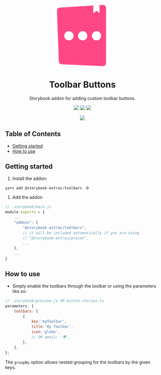 <div align="center">

<img src="https://raw.githubusercontent.com/sheriffMoose/storybook-extras/master/logos/toolbars.svg" alt="logo" width="200" />

<h1>Toolbar Buttons</h1>

<p>Storybook addon for adding custom toolbar buttons.</p>

![][img.node]
![][img.npm]
[![][img.storybook]][link.npm]

[![][img.banner]][link.npm]

</div>

<h2>Table of Contents</h2>

- [Getting started](#getting-started)
- [How to use](#how-to-use)

## Getting started

1. Install the addon:

```js
yarn add @storybook-extras/toolbars -D
```

1. Add the addon

```js
// .storybook/main.js
module.exports = {
    ...
    "addons": [
        "@storybook-extras/toolbars",
        // it will be included automatically if you are using
        // "@storybook-extras/preset",
        ...
    ],
    ...
}
```

## How to use

- Simply enable the toolbars through the toolbar or using the parameters like so:

```jsx
// .storybook/preview.js OR button.stories.ts
parameters: {
    toolbars: [
        {
            key:'myToolbar',
            title:'My Toolbar',
            icon:'globe',
            // OR emoji: '🌍',
        },
    ],
};
```

The `groupBy` option allows nested grouping for the toolbars by the given keys.




[img.node]:
https://img.shields.io/node/v/@storybook-extras/toolbars?logo=node.js&logoColor=white&labelColor=339933&color=grey&label=
[img.npm]:
https://img.shields.io/npm/v/@storybook-extras/toolbars?logo=npm&logoColor=white&labelColor=CB3837&color=grey&label=

[img.storybook]:
https://img.shields.io/npm/dependency-version/@storybook-extras/toolbars/dev/storybook?logo=storybook&logoColor=white&labelColor=FF4785&color=grey&label=

[img.banner]:
https://nodei.co/npm/@storybook-extras/toolbars.png

[link.npm]:
https://npmjs.org/package/@storybook-extras/toolbars